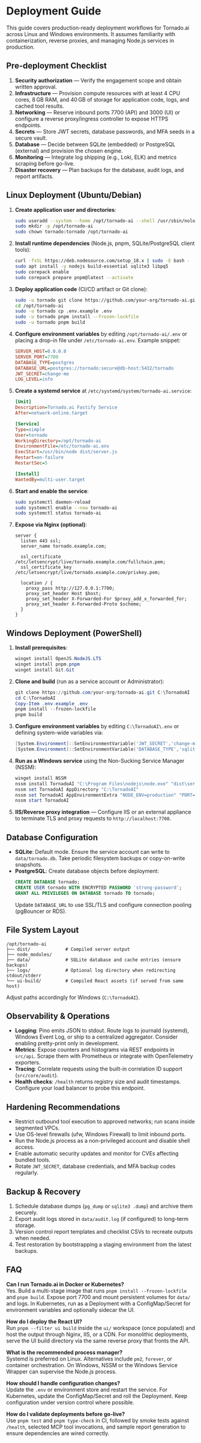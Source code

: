 # Deployment Guide

This guide covers production-ready deployment workflows for Tornado.ai across Linux and
Windows environments. It assumes familiarity with containerization, reverse proxies, and
managing Node.js services in production.

## Pre-deployment Checklist

1. **Security authorization** — Verify the engagement scope and obtain written approval.
2. **Infrastructure** — Provision compute resources with at least 4 CPU cores, 8 GB RAM, and
   40 GB of storage for application code, logs, and cached tool results.
3. **Networking** — Reserve inbound ports 7700 (API) and 3000 (UI) or configure a reverse
   proxy/ingress controller to expose HTTPS endpoints.
4. **Secrets** — Store JWT secrets, database passwords, and MFA seeds in a secure vault.
5. **Database** — Decide between SQLite (embedded) or PostgreSQL (external) and provision the
   chosen engine.
6. **Monitoring** — Integrate log shipping (e.g., Loki, ELK) and metrics scraping before go-live.
7. **Disaster recovery** — Plan backups for the database, audit logs, and report artifacts.

## Linux Deployment (Ubuntu/Debian)

1. **Create application user and directories**:
   ```bash
   sudo useradd --system --home /opt/tornado-ai --shell /usr/sbin/nologin tornado
   sudo mkdir -p /opt/tornado-ai
   sudo chown tornado:tornado /opt/tornado-ai
   ```
2. **Install runtime dependencies** (Node.js, pnpm, SQLite/PostgreSQL client tools):
   ```bash
   curl -fsSL https://deb.nodesource.com/setup_18.x | sudo -E bash -
   sudo apt install -y nodejs build-essential sqlite3 libpq5
   sudo corepack enable
   sudo corepack prepare pnpm@latest --activate
   ```
3. **Deploy application code** (CI/CD artifact or Git clone):
   ```bash
   sudo -u tornado git clone https://github.com/your-org/tornado-ai.git /opt/tornado-ai
   cd /opt/tornado-ai
   sudo -u tornado cp .env.example .env
   sudo -u tornado pnpm install --frozen-lockfile
   sudo -u tornado pnpm build
   ```
4. **Configure environment variables** by editing `/opt/tornado-ai/.env` or placing a
   drop-in file under `/etc/tornado-ai.env`. Example snippet:
   ```ini
   SERVER_HOST=0.0.0.0
   SERVER_PORT=7700
   DATABASE_TYPE=postgres
   DATABASE_URL=postgres://tornado:secure@db-host:5432/tornado
   JWT_SECRET=change-me
   LOG_LEVEL=info
   ```
5. **Create a systemd service** at `/etc/systemd/system/tornado-ai.service`:
   ```ini
   [Unit]
   Description=Tornado.ai Fastify Service
   After=network-online.target

   [Service]
   Type=simple
   User=tornado
   WorkingDirectory=/opt/tornado-ai
   EnvironmentFile=/etc/tornado-ai.env
   ExecStart=/usr/bin/node dist/server.js
   Restart=on-failure
   RestartSec=5

   [Install]
   WantedBy=multi-user.target
   ```
6. **Start and enable the service**:
   ```bash
   sudo systemctl daemon-reload
   sudo systemctl enable --now tornado-ai
   sudo systemctl status tornado-ai
   ```
7. **Expose via Nginx (optional)**:
   ```nginx
   server {
     listen 443 ssl;
     server_name tornado.example.com;

     ssl_certificate /etc/letsencrypt/live/tornado.example.com/fullchain.pem;
     ssl_certificate_key /etc/letsencrypt/live/tornado.example.com/privkey.pem;

     location / {
       proxy_pass http://127.0.0.1:7700;
       proxy_set_header Host $host;
       proxy_set_header X-Forwarded-For $proxy_add_x_forwarded_for;
       proxy_set_header X-Forwarded-Proto $scheme;
     }
   }
   ```

## Windows Deployment (PowerShell)

1. **Install prerequisites**:
   ```powershell
   winget install OpenJS.NodeJS.LTS
   winget install pnpm.pnpm
   winget install Git.Git
   ```
2. **Clone and build** (run as a service account or Administrator):
   ```powershell
   git clone https://github.com/your-org/tornado-ai.git C:\TornadoAI
   cd C:\TornadoAI
   Copy-Item .env.example .env
   pnpm install --frozen-lockfile
   pnpm build
   ```
3. **Configure environment variables** by editing `C:\TornadoAI\.env` or defining
   system-wide variables via:
   ```powershell
   [System.Environment]::SetEnvironmentVariable('JWT_SECRET','change-me','Machine')
   [System.Environment]::SetEnvironmentVariable('DATABASE_TYPE','sqlite','Machine')
   ```
4. **Run as a Windows service** using the Non-Sucking Service Manager (NSSM):
   ```powershell
   winget install NSSM
   nssm install TornadoAI "C:\Program Files\nodejs\node.exe" "dist\server.js"
   nssm set TornadoAI AppDirectory "C:\TornadoAI"
   nssm set TornadoAI AppEnvironmentExtra "NODE_ENV=production" "PORT=7700"
   nssm start TornadoAI
   ```
5. **IIS/Reverse proxy integration** — Configure IIS or an external appliance to terminate
   TLS and proxy requests to `http://localhost:7700`.

## Database Configuration

- **SQLite**: Default mode. Ensure the service account can write to `data/tornado.db`. Take
  periodic filesystem backups or copy-on-write snapshots.
- **PostgreSQL**: Create database objects before deployment:
  ```sql
  CREATE DATABASE tornado;
  CREATE USER tornado WITH ENCRYPTED PASSWORD 'strong-password';
  GRANT ALL PRIVILEGES ON DATABASE tornado TO tornado;
  ```
  Update `DATABASE_URL` to use SSL/TLS and configure connection pooling (pgBouncer or RDS).

## File System Layout

```
/opt/tornado-ai
├── dist/             # Compiled server output
├── node_modules/
├── data/             # SQLite database and cache entries (ensure backups)
├── logs/             # Optional log directory when redirecting stdout/stderr
└── ui-build/         # Compiled React assets (if served from same host)
```

Adjust paths accordingly for Windows (`C:\TornadoAI`).

## Observability & Operations

- **Logging**: Pino emits JSON to stdout. Route logs to journald (systemd), Windows Event Log,
  or ship to a centralized aggregator. Consider enabling pretty-print only in development.
- **Metrics**: Expose counters and histograms via REST endpoints in `src/api`. Scrape them with
  Prometheus or integrate with OpenTelemetry exporters.
- **Tracing**: Correlate requests using the built-in correlation ID support (`src/core/audit`).
- **Health checks**: `/health` returns registry size and audit timestamps. Configure your load
  balancer to probe this endpoint.

## Hardening Recommendations

- Restrict outbound tool execution to approved networks; run scans inside segmented VPCs.
- Use OS-level firewalls (ufw, Windows Firewall) to limit inbound ports.
- Run the Node.js process as a non-privileged account and disable shell access.
- Enable automatic security updates and monitor for CVEs affecting bundled tools.
- Rotate `JWT_SECRET`, database credentials, and MFA backup codes regularly.

## Backup & Recovery

1. Schedule database dumps (`pg_dump` or `sqlite3 .dump`) and archive them securely.
2. Export audit logs stored in `data/audit.log` (if configured) to long-term storage.
3. Version control report templates and checklist CSVs to recreate outputs when needed.
4. Test restoration by bootstrapping a staging environment from the latest backups.

## FAQ

**Can I run Tornado.ai in Docker or Kubernetes?**  
Yes. Build a multi-stage image that runs `pnpm install --frozen-lockfile` and `pnpm build`.
Expose port 7700 and mount persistent volumes for `data/` and logs. In Kubernetes, run as a
Deployment with a ConfigMap/Secret for environment variables and optionally sidecar the UI.

**How do I deploy the React UI?**  
Run `pnpm --filter ui build` inside the `ui/` workspace (once populated) and host the output
through Nginx, IIS, or a CDN. For monolithic deployments, serve the UI build directory via
the same reverse proxy that fronts the API.

**What is the recommended process manager?**  
Systemd is preferred on Linux. Alternatives include `pm2`, `forever`, or container orchestration.
On Windows, NSSM or the Windows Service Wrapper can supervise the Node.js process.

**How should I handle configuration changes?**  
Update the `.env` or environment store and restart the service. For Kubernetes, update the
ConfigMap/Secret and roll the Deployment. Keep configuration under version control where
possible.

**How do I validate deployments before go-live?**  
Use `pnpm test` and `pnpm type-check` in CI, followed by smoke tests against `/health`,
selected MCP tool invocations, and sample report generation to ensure dependencies are wired
correctly.
